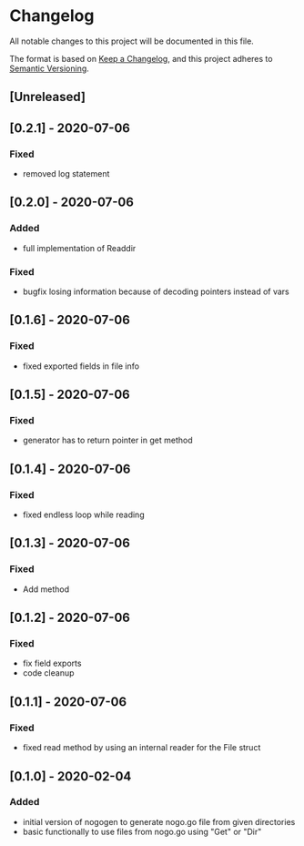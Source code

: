 # Changelog
All notable changes to this project will be documented in this file.

The format is based on [Keep a Changelog](https://keepachangelog.com/en/1.0.0/),
and this project adheres to [Semantic Versioning](https://semver.org/spec/v2.0.0.html).

## [Unreleased]

## [0.2.1] - 2020-07-06
### Fixed
* removed log statement

## [0.2.0] - 2020-07-06
### Added
* full implementation of Readdir
### Fixed
* bugfix losing information because of decoding pointers instead of vars

## [0.1.6] - 2020-07-06
### Fixed
* fixed exported fields in file info

## [0.1.5] - 2020-07-06
### Fixed
* generator has to return pointer in get method

## [0.1.4] - 2020-07-06
### Fixed
* fixed endless loop while reading

## [0.1.3] - 2020-07-06
### Fixed
* Add method

## [0.1.2] - 2020-07-06
### Fixed
* fix field exports
* code cleanup

## [0.1.1] - 2020-07-06
### Fixed
* fixed read method by using an internal reader for the File struct

## [0.1.0] - 2020-02-04
### Added
* initial version of nogogen to generate nogo.go file from given directories
* basic functionally to use files from nogo.go using "Get" or "Dir"